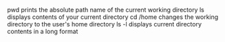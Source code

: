 pwd prints the absolute path name of the current working directory
ls displays contents of your current directory
cd /home changes the working directory to the user's home directory
ls -l displays current directory contents in a long format
